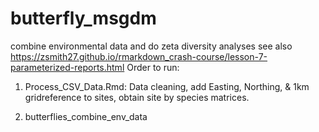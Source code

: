 # butterfly_msgdm
combine environmental data and do zeta diversity analyses
see also https://zsmith27.github.io/rmarkdown_crash-course/lesson-7-parameterized-reports.html
Order to run:

1) Process_CSV_Data.Rmd: Data cleaning, add Easting, Northing, & 1km gridreference to sites, obtain site by species matrices.
     
2) butterflies_combine_env_data





